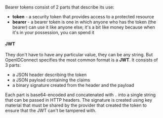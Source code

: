 Bearer tokens consist of 2 parts that describe its use:
- **token** - a security token that provides access to a protected resource
- **bearer** - a bearer token is one in which anyone who has the token (the bearer) can use it like anyone else; it's a bit like money because when it's in your possession, you can spend it

#### JWT
They don't have to have any particular value, they can be any string. But OpenIDConnect specifies the most common format is a **JWT**. It consists of 3 parts:
- a JSON header describing the token
- a JSON payload containing the claims
- a binary signature created from the header and the payload

Each part is base64-encoded and concatenated with `.` into a single string that can be passed in HTTP headers. The signature is created using key material that must be shared by the provider that created the token to ensure that the JWT can't be tampered with.

